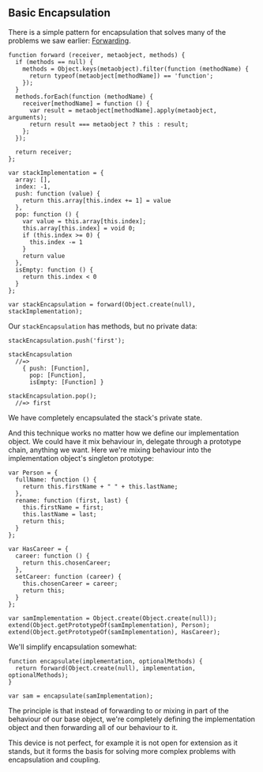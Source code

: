 ## Basic Encapsulation

There is a simple pattern for encapsulation that solves many of the problems we saw earlier: [Forwarding](#forwarding).

~~~~~~~~
function forward (receiver, metaobject, methods) {
  if (methods == null) {
    methods = Object.keys(metaobject).filter(function (methodName) {
      return typeof(metaobject[methodName]) == 'function';
    });
  }
  methods.forEach(function (methodName) {
    receiver[methodName] = function () {
      var result = metaobject[methodName].apply(metaobject, arguments);
      return result === metaobject ? this : result;
    };
  });

  return receiver;
};

var stackImplementation = {
  array: [],
  index: -1,
  push: function (value) {
    return this.array[this.index += 1] = value
  },
  pop: function () {
    var value = this.array[this.index];
    this.array[this.index] = void 0;
    if (this.index >= 0) {
      this.index -= 1
    }
    return value
  },
  isEmpty: function () {
    return this.index < 0
  }
};

var stackEncapsulation = forward(Object.create(null), stackImplementation);
~~~~~~~~

Our `stackEncapsulation` has methods, but no private data:

~~~~~~~~
stackEncapsulation.push('first');

stackEncapsulation
  //=>
    { push: [Function],
      pop: [Function],
      isEmpty: [Function] }

stackEncapsulation.pop();
  //=> first
~~~~~~~~

We have completely encapsulated the stack's private state.

And this technique works no matter how we define our implementation object. We could have it mix behaviour in, delegate through a prototype chain, anything we want. Here we're mixing behaviour into the implementation object's singleton prototype:

~~~~~~~~
var Person = {
  fullName: function () {
    return this.firstName + " " + this.lastName;
  },
  rename: function (first, last) {
    this.firstName = first;
    this.lastName = last;
    return this;
  }
};

var HasCareer = {
  career: function () {
    return this.chosenCareer;
  },
  setCareer: function (career) {
    this.chosenCareer = career;
    return this;
  }
};

var samImplementation = Object.create(Object.create(null));
extend(Object.getPrototypeOf(samImplementation), Person);
extend(Object.getPrototypeOf(samImplementation), HasCareer);
~~~~~~~~

We'll simplify encapsulation somewhat:

~~~~~~~~
function encapsulate(implementation, optionalMethods) {
  return forward(Object.create(null), implementation, optionalMethods);
}

var sam = encapsulate(samImplementation);
~~~~~~~~

The principle is that instead of forwarding to or mixing in part of the behaviour of our base object, we're completely defining the implementation object and then forwarding all of our behaviour to it.

This device is not perfect, for example it is not open for extension as it stands, but it forms the basis for solving more complex problems with encapsulation and coupling.